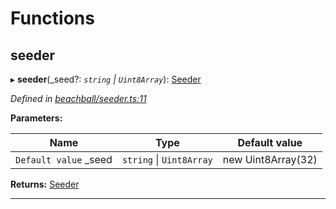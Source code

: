 

# Functions

<a id="seeder"></a>

##  seeder

▸ **seeder**(_seed?: *`string` \| `Uint8Array`*): [Seeder](_beachball_types_.md#seeder)

*Defined in [beachball/seeder.ts:11](https://github.com/polkadot-js/ui/blob/018e43b/packages/ui-identicon/src/beachball/seeder.ts#L11)*

**Parameters:**

| Name | Type | Default value |
| ------ | ------ | ------ |
| `Default value` _seed | `string` \| `Uint8Array` |  new Uint8Array(32) |

**Returns:** [Seeder](_beachball_types_.md#seeder)

___

